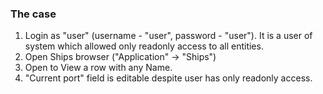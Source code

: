 ### The case
1. Login as "user" (username - "user", password - "user"). It is a user of system which allowed only readonly access to all entities.
2. Open Ships browser ("Application" -> "Ships")
3. Open to View a row with any Name.
4. "Current port" field is editable despite user has only readonly access.